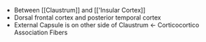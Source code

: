 - Between [[Claustrum]] and [['Insular Cortex]]
- Dorsal frontal cortex and posterior temporal cortex
- External Capsule is on other side of Claustrum <- Corticocortico Association Fibers